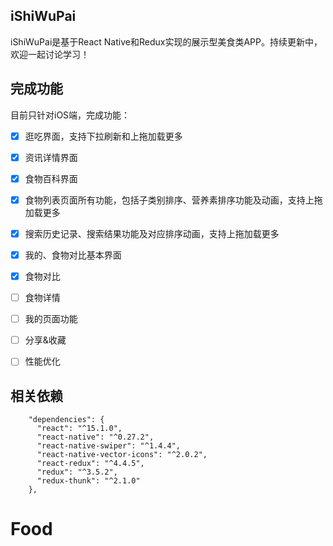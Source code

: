 
## iShiWuPai
iShiWuPai是基于React Native和Redux实现的展示型美食类APP。持续更新中，欢迎一起讨论学习！

## 完成功能
目前只针对iOS端，完成功能：
- [x] 逛吃界面，支持下拉刷新和上拖加载更多
- [x] 资讯详情界面
- [x] 食物百科界面
- [x] 食物列表页面所有功能，包括子类别排序、营养素排序功能及动画，支持上拖加载更多
- [x] 搜索历史记录、搜索结果功能及对应排序动画，支持上拖加载更多
- [x] 我的、食物对比基本界面
- [x] 食物对比
- [ ] 食物详情
- [ ] 我的页面功能
- [ ] 分享&收藏
- [ ] 性能优化



## 相关依赖
```
    "dependencies": {
      "react": "^15.1.0",
      "react-native": "^0.27.2",
      "react-native-swiper": "^1.4.4",
      "react-native-vector-icons": "^2.0.2",
      "react-redux": "^4.4.5",
      "redux": "^3.5.2",
      "redux-thunk": "^2.1.0"
    },
```
# Food

